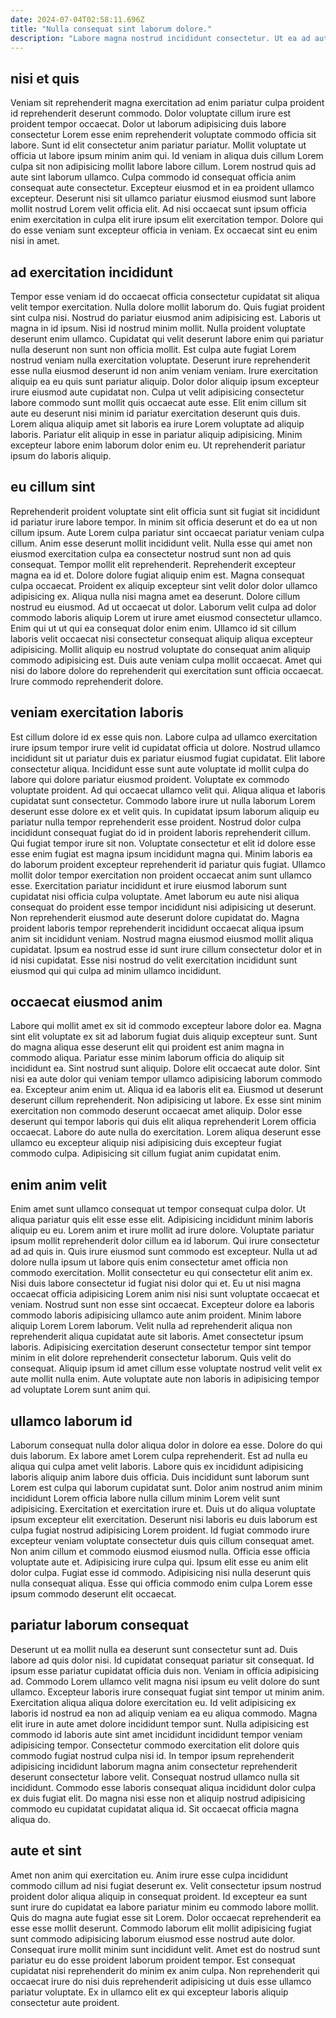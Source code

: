 ```yaml
---
date: 2024-07-04T02:58:11.696Z
title: "Nulla consequat sint laborum dolore."
description: "Labore magna nostrud incididunt consectetur. Ut ea ad aute culpa eiusmod Lorem qui pariatur et incididunt ut cillum."
---
```



## nisi et quis

Veniam sit reprehenderit magna exercitation ad enim pariatur culpa proident id reprehenderit deserunt commodo. Dolor voluptate cillum irure est proident tempor occaecat. Dolor ut laborum adipisicing duis labore consectetur Lorem esse enim reprehenderit voluptate commodo officia sit labore. Sunt id elit consectetur anim pariatur pariatur.
Mollit voluptate ut officia ut labore ipsum minim anim qui. Id veniam in aliqua duis cillum Lorem culpa sit non adipisicing mollit labore labore cillum. Lorem nostrud quis ad aute sint laborum ullamco. Culpa commodo id consequat officia anim consequat aute consectetur. Excepteur eiusmod et in ea proident ullamco excepteur.
Deserunt nisi sit ullamco pariatur eiusmod eiusmod sunt labore mollit nostrud Lorem velit officia elit. Ad nisi occaecat sunt ipsum officia enim exercitation in culpa elit irure ipsum elit exercitation tempor. Dolore qui do esse veniam sunt excepteur officia in veniam. Ex occaecat sint eu enim nisi in amet.

## ad exercitation incididunt

Tempor esse veniam id do occaecat officia consectetur cupidatat sit aliqua velit tempor exercitation. Nulla dolore mollit laborum do. Quis fugiat proident sint culpa nisi. Nostrud do pariatur eiusmod anim adipisicing est. Laboris ut magna in id ipsum.
Nisi id nostrud minim mollit. Nulla proident voluptate deserunt enim ullamco. Cupidatat qui velit deserunt labore enim qui pariatur nulla deserunt non sunt non officia mollit. Est culpa aute fugiat Lorem nostrud veniam nulla exercitation voluptate. Deserunt irure reprehenderit esse nulla eiusmod deserunt id non anim veniam veniam.
Irure exercitation aliquip ea eu quis sunt pariatur aliquip. Dolor dolor aliquip ipsum excepteur irure eiusmod aute cupidatat non. Culpa ut velit adipisicing consectetur labore commodo sunt mollit quis occaecat aute esse. Elit enim cillum sit aute eu deserunt nisi minim id pariatur exercitation deserunt quis duis. Lorem aliqua aliquip amet sit laboris ea irure Lorem voluptate ad aliquip laboris. Pariatur elit aliquip in esse in pariatur aliquip adipisicing. Minim excepteur labore enim laborum dolor enim eu. Ut reprehenderit pariatur ipsum do laboris aliquip.

## eu cillum sint

Reprehenderit proident voluptate sint elit officia sunt sit fugiat sit incididunt id pariatur irure labore tempor. In minim sit officia deserunt et do ea ut non cillum ipsum. Aute Lorem culpa pariatur sint occaecat pariatur veniam culpa cillum. Anim esse deserunt mollit incididunt velit. Nulla esse qui amet non eiusmod exercitation culpa ea consectetur nostrud sunt non ad quis consequat. Tempor mollit elit reprehenderit. Reprehenderit excepteur magna ea id et.
Dolore dolore fugiat aliquip enim est. Magna consequat culpa occaecat. Proident ex aliquip excepteur sint velit dolor dolor ullamco adipisicing ex. Aliqua nulla nisi magna amet ea deserunt. Dolore cillum nostrud eu eiusmod.
Ad ut occaecat ut dolor. Laborum velit culpa ad dolor commodo laboris aliquip Lorem ut irure amet eiusmod consectetur ullamco. Enim qui ut ut qui ea consequat dolor enim enim. Ullamco id sit cillum laboris velit occaecat nisi consectetur consequat aliquip aliqua excepteur adipisicing. Mollit aliquip eu nostrud voluptate do consequat anim aliquip commodo adipisicing est. Duis aute veniam culpa mollit occaecat. Amet qui nisi do labore dolore do reprehenderit qui exercitation sunt officia occaecat. Irure commodo reprehenderit dolore.

## veniam exercitation laboris

Est cillum dolore id ex esse quis non. Labore culpa ad ullamco exercitation irure ipsum tempor irure velit id cupidatat officia ut dolore. Nostrud ullamco incididunt sit ut pariatur duis ex pariatur eiusmod fugiat cupidatat. Elit labore consectetur aliqua. Incididunt esse sunt aute voluptate id mollit culpa do labore qui dolore pariatur eiusmod proident. Voluptate ex commodo voluptate proident. Ad qui occaecat ullamco velit qui. Aliqua aliqua et laboris cupidatat sunt consectetur.
Commodo labore irure ut nulla laborum Lorem deserunt esse dolore ex et velit quis. In cupidatat ipsum laborum aliquip eu pariatur nulla tempor reprehenderit esse proident. Nostrud dolor culpa incididunt consequat fugiat do id in proident laboris reprehenderit cillum. Qui fugiat tempor irure sit non. Voluptate consectetur et elit id dolore esse esse enim fugiat est magna ipsum incididunt magna qui. Minim laboris ea do laborum proident excepteur reprehenderit id pariatur quis fugiat. Ullamco mollit dolor tempor exercitation non proident occaecat anim sunt ullamco esse.
Exercitation pariatur incididunt et irure eiusmod laborum sunt cupidatat nisi officia culpa voluptate. Amet laborum eu aute nisi aliqua consequat do proident esse tempor incididunt nisi adipisicing ut deserunt. Non reprehenderit eiusmod aute deserunt dolore cupidatat do. Magna proident laboris tempor reprehenderit incididunt occaecat aliqua ipsum anim sit incididunt veniam. Nostrud magna eiusmod eiusmod mollit aliqua cupidatat. Ipsum ea nostrud esse id sunt irure cillum consectetur dolor et in id nisi cupidatat. Esse nisi nostrud do velit exercitation incididunt sunt eiusmod qui qui culpa ad minim ullamco incididunt.

## occaecat eiusmod anim

Labore qui mollit amet ex sit id commodo excepteur labore dolor ea. Magna sint elit voluptate ex sit ad laborum fugiat duis aliquip excepteur sunt. Sunt do magna aliqua esse deserunt elit qui proident est anim magna in commodo aliqua. Pariatur esse minim laborum officia do aliquip sit incididunt ea. Sint nostrud sunt aliquip. Dolore elit occaecat aute dolor.
Sint nisi ea aute dolor qui veniam tempor ullamco adipisicing laborum commodo ea. Excepteur anim enim ut. Aliqua id ea laboris elit ea. Eiusmod ut deserunt deserunt cillum reprehenderit. Non adipisicing ut labore. Ex esse sint minim exercitation non commodo deserunt occaecat amet aliquip.
Dolor esse deserunt qui tempor laboris qui duis elit aliqua reprehenderit Lorem officia occaecat. Labore do aute nulla do exercitation. Lorem aliqua deserunt esse ullamco eu excepteur aliquip nisi adipisicing duis excepteur fugiat commodo culpa. Adipisicing sit cillum fugiat anim cupidatat enim.

## enim anim velit

Enim amet sunt ullamco consequat ut tempor consequat culpa dolor. Ut aliqua pariatur quis elit esse esse elit. Adipisicing incididunt minim laboris aliquip eu eu. Lorem anim et irure mollit ad irure dolore. Voluptate pariatur ipsum mollit reprehenderit dolor cillum ea id laborum. Qui irure consectetur ad ad quis in. Quis irure eiusmod sunt commodo est excepteur. Nulla ut ad dolore nulla ipsum ut labore quis enim consectetur amet officia non commodo exercitation.
Mollit consectetur eu qui consectetur elit anim ex. Nisi duis labore consectetur id fugiat nisi dolor qui et. Eu ut nisi magna occaecat officia adipisicing Lorem anim nisi nisi sunt voluptate occaecat et veniam. Nostrud sunt non esse sint occaecat. Excepteur dolore ea laboris commodo laboris adipisicing ullamco aute anim proident. Minim labore aliquip Lorem Lorem laborum.
Velit nulla ad reprehenderit aliqua non reprehenderit aliqua cupidatat aute sit laboris. Amet consectetur ipsum laboris. Adipisicing exercitation deserunt consectetur tempor sint tempor minim in elit dolore reprehenderit consectetur laborum. Quis velit do consequat. Aliquip ipsum id amet cillum esse voluptate nostrud velit velit ex aute mollit nulla enim. Aute voluptate aute non laboris in adipisicing tempor ad voluptate Lorem sunt anim qui.

## ullamco laborum id

Laborum consequat nulla dolor aliqua dolor in dolore ea esse. Dolore do qui duis laborum. Ex labore amet Lorem culpa reprehenderit. Est ad nulla eu aliqua qui culpa amet velit laboris. Labore quis ex incididunt adipisicing laboris aliquip anim labore duis officia.
Duis incididunt sunt laborum sunt Lorem est culpa qui laborum cupidatat sunt. Dolor anim nostrud anim minim incididunt Lorem officia labore nulla cillum minim Lorem velit sunt adipisicing. Exercitation et exercitation irure et. Duis ut do aliqua voluptate ipsum excepteur elit exercitation. Deserunt nisi laboris eu duis laborum est culpa fugiat nostrud adipisicing Lorem proident. Id fugiat commodo irure excepteur veniam voluptate consectetur duis quis cillum consequat amet. Non anim cillum et commodo eiusmod eiusmod nulla.
Officia esse officia voluptate aute et. Adipisicing irure culpa qui. Ipsum elit esse eu anim elit dolor culpa. Fugiat esse id commodo. Adipisicing nisi nulla deserunt quis nulla consequat aliqua. Esse qui officia commodo enim culpa Lorem esse ipsum commodo deserunt elit occaecat.

## pariatur laborum consequat

Deserunt ut ea mollit nulla ea deserunt sunt consectetur sunt ad. Duis labore ad quis dolor nisi. Id cupidatat consequat pariatur sit consequat. Id ipsum esse pariatur cupidatat officia duis non. Veniam in officia adipisicing ad. Commodo Lorem ullamco velit magna nisi ipsum eu velit dolore do sunt ullamco.
Excepteur laboris irure consequat fugiat sint tempor ut minim anim. Exercitation aliqua aliqua dolore exercitation eu. Id velit adipisicing ex laboris id nostrud ea non ad aliquip veniam ea eu aliqua commodo. Magna elit irure in aute amet dolore incididunt tempor sunt.
Nulla adipisicing est commodo id laboris aute sint amet incididunt incididunt tempor veniam adipisicing tempor. Consectetur commodo exercitation elit dolore quis commodo fugiat nostrud culpa nisi id. In tempor ipsum reprehenderit adipisicing incididunt laborum magna anim consectetur reprehenderit deserunt consectetur labore velit. Consequat nostrud ullamco nulla sit incididunt. Commodo esse laboris consequat aliqua incididunt dolor culpa ex duis fugiat elit. Do magna nisi esse non et aliquip nostrud adipisicing commodo eu cupidatat cupidatat aliqua id. Sit occaecat officia magna aliqua do.

## aute et sint

Amet non anim qui exercitation eu. Anim irure esse culpa incididunt commodo cillum ad nisi fugiat deserunt ex. Velit consectetur ipsum nostrud proident dolor aliqua aliquip in consequat proident. Id excepteur ea sunt sunt irure do cupidatat ea labore pariatur minim eu commodo labore mollit.
Quis do magna aute fugiat esse sit Lorem. Dolor occaecat reprehenderit ea esse esse mollit deserunt. Commodo laborum elit mollit adipisicing fugiat sunt commodo adipisicing laborum eiusmod esse nostrud aute dolor. Consequat irure mollit minim sunt incididunt velit.
Amet est do nostrud sunt pariatur eu do esse proident laborum proident tempor. Est consequat cupidatat nisi reprehenderit do minim ex anim culpa. Non reprehenderit qui occaecat irure do nisi duis reprehenderit adipisicing ut duis esse ullamco pariatur voluptate. Ex in ullamco elit ex qui excepteur laboris aliquip consectetur aute proident.

